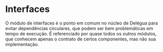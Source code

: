 # Interfaces

O módulo de interfaces é o ponto em comum no núcleo de Delégua para evitar dependências circulares, que podem ser bem problemáticas em tempo de execução. É referenciado por quase todos os outros módulos, que conhecem apenas o contrato de certos componentes, mas não sua implementação.